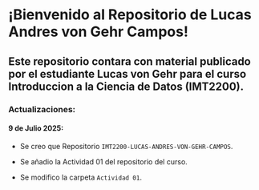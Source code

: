 # ¡Bienvenido al Repositorio de Lucas Andres von Gehr Campos! 

## Este repositorio contara con material publicado por el estudiante **Lucas von Gehr** para el curso Introduccion a la Ciencia de Datos (IMT2200).

### Actualizaciones:

#### 9 de Julio 2025:

* Se creo que Repositorio ``IMT2200-LUCAS-ANDRES-VON-GEHR-CAMPOS``.

* Se añadio la Actividad 01 del repositorio del curso.

* Se modifico la carpeta ``Actividad 01``.